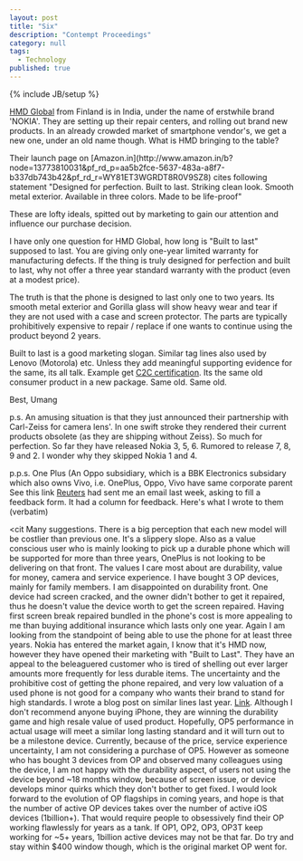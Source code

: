 ```yaml
---
layout: post
title: "Six"
description: "Contempt Proceedings"
category: null
tags: 
  - Technology
published: true
---
```

 
{% include JB/setup %}

<p>

[HMD Global](https://www.hmdglobal.com) from Finland is in India, under the name of erstwhile brand 'NOKIA'. They are setting up their repair centers, and rolling out brand new products. In an already crowded market of smartphone vendor's, we get a new one, under an old name though. What is HMD bringing to the table?
</p>
Their launch page on [Amazon.in](http://www.amazon.in/b?node=13773810031&pf_rd_p=aa5b2fce-5637-483a-a8f7-b337db743b42&pf_rd_r=WY81ET3WGRDT8R0V9SZ8) cites following statement
"Designed for perfection. Built to last. Striking clean look. Smooth metal exterior. Available in three colors. Made to be life-proof"

These are lofty ideals, spitted out by marketing to gain our attention and influence our purchase decision. 

I have only one question for HMD Global, how long is "Built to last" supposed to last. You are giving only one-year limited warranty for manufacturing defects. If the thing is truly designed for perfection and built to last, why not offer a three year standard warranty with the product (even at a modest price).

The truth is that the phone is designed to last only one to two years. Its smooth metal exterior and Gorilla glass will show heavy wear and tear if they are not used with a case and screen protector. The parts are typically prohibitively expensive to repair / replace if one wants to continue using the product beyond 2 years.

Built to last is a good marketing slogan. Similar tag lines also used by Lenovo (Motorola) etc. Unless they add meaningful supporting evidence for the same, its all talk. Example get [C2C certification](http://www.c2ccertified.org/get-certified/product-certification). Its the same old consumer product in a new package. Same old. Same old.

Best, Umang

p.s. An amusing situation is that they just announced their partnership with Carl-Zeiss for camera lens'. In one swift stroke they rendered their current products obsolete (as they are shipping without Zeiss). So much for perfection. So far they have released Nokia 3, 5, 6. Rumored to release 7, 8, 9 and 2. I wonder why they skipped Nokia 1 and 4.

p.p.s. One Plus (An Oppo subsidiary, which is a BBK Electronics subsidary which also owns Vivo, i.e. OnePlus, Oppo, Vivo have same corporate parent See this link [Reuters](http://www.reuters.com/article/us-oppo-asia-idUSKCN12R06X) had sent me an email last week, asking to fill a feedback form. It had a column for feedback. Here's what I wrote to them (verbatim)



<cit
Many suggestions. There is a big perception that each new model will be costlier than previous one. It's a slippery slope. Also as a value conscious user who is mainly looking to pick up a durable phone which will be supported for more than three years, OnePlus is not looking to be delivering on that front. The values I care most about are durability, value for money, camera and service experience. I have bought 3 OP devices, mainly for family members. I am disappointed on durability front. One device had screen cracked, and the owner didn't bother to get it repaired, thus he doesn't value the device worth to get the screen repaired. Having first screen break repaired bundled in the phone's cost is more appealing to me than buying additional insurance which lasts only one year. Again I am looking from the standpoint of being able to use the phone for at least three years. Nokia has entered the market again, I know that it's HMD now, however they have opened their marketing with "Built to Last". They have an appeal to the beleaguered customer who is tired of shelling out ever larger amounts more frequently for less durable items. The uncertainty and the prohibitive cost of getting the phone repaired, and very low valuation of a used phone is not good for a company who wants their brand to stand for high standards. I wrote a blog post on similar lines last year. [Link](http://umangsaini.in/2016/07/phone/). Although I don't recommend anyone buying iPhone, they are winning the durability game and high resale value of used product. Hopefully, OP5 performance in actual usage will meet a similar long lasting standard and it will turn out to be a milestone device. Currently, because of the price, service experience uncertainty, I am not considering a purchase of OP5. However as someone who has bought 3 devices from OP and observed many colleagues using the device, I am not happy with the durability aspect, of users not using the device beyond ~18 months window, because of screen issue, or device develops minor quirks which they don't bother to get fixed. I would look forward to the evolution of OP flagships in coming years, and hope is that the number of active OP devices takes over the number of active iOS devices (1billion+). That would require people to obsessively find their OP working flawlessly for years as a tank. If OP1, OP2, OP3, OP3T keep working for ~5+ years, 1billion active devices may not be that far. Do try and stay within $400 window though, which is the original market OP went for.</cite>
